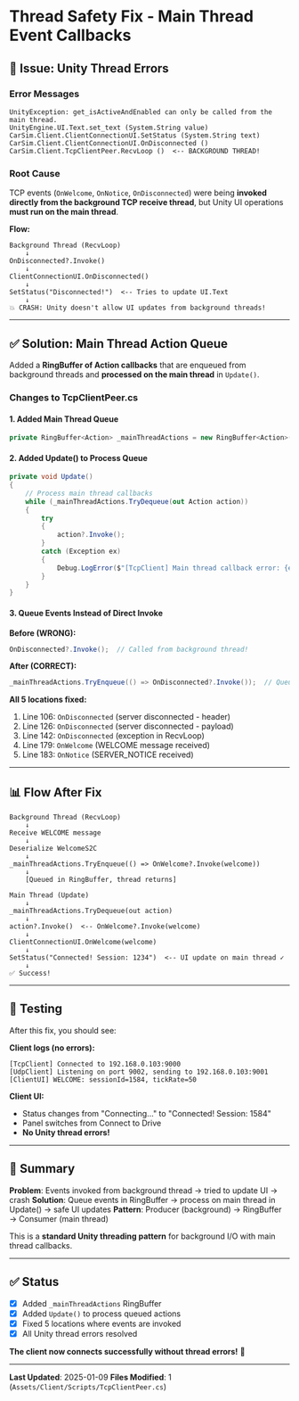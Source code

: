 # Thread Safety Fix - Main Thread Event Callbacks

## 🔴 **Issue: Unity Thread Errors**

### **Error Messages**
```
UnityException: get_isActiveAndEnabled can only be called from the main thread.
UnityEngine.UI.Text.set_text (System.String value)
CarSim.Client.ClientConnectionUI.SetStatus (System.String text)
CarSim.Client.ClientConnectionUI.OnDisconnected ()
CarSim.Client.TcpClientPeer.RecvLoop ()  <-- BACKGROUND THREAD!
```

### **Root Cause**
TCP events (`OnWelcome`, `OnNotice`, `OnDisconnected`) were being **invoked directly from the background TCP receive thread**, but Unity UI operations **must run on the main thread**.

**Flow:**
```
Background Thread (RecvLoop)
    ↓
OnDisconnected?.Invoke()
    ↓
ClientConnectionUI.OnDisconnected()
    ↓
SetStatus("Disconnected!")  <-- Tries to update UI.Text
    ↓
💥 CRASH: Unity doesn't allow UI updates from background threads!
```

---

## ✅ **Solution: Main Thread Action Queue**

Added a **RingBuffer of Action callbacks** that are enqueued from background threads and **processed on the main thread** in `Update()`.

### **Changes to TcpClientPeer.cs**

#### **1. Added Main Thread Queue**
```csharp
private RingBuffer<Action> _mainThreadActions = new RingBuffer<Action>(128);
```

#### **2. Added Update() to Process Queue**
```csharp
private void Update()
{
    // Process main thread callbacks
    while (_mainThreadActions.TryDequeue(out Action action))
    {
        try
        {
            action?.Invoke();
        }
        catch (Exception ex)
        {
            Debug.LogError($"[TcpClient] Main thread callback error: {ex.Message}");
        }
    }
}
```

#### **3. Queue Events Instead of Direct Invoke**

**Before (WRONG):**
```csharp
OnDisconnected?.Invoke();  // Called from background thread!
```

**After (CORRECT):**
```csharp
_mainThreadActions.TryEnqueue(() => OnDisconnected?.Invoke());  // Queued, invoked on main thread
```

**All 5 locations fixed:**
1. Line 106: `OnDisconnected` (server disconnected - header)
2. Line 126: `OnDisconnected` (server disconnected - payload)
3. Line 142: `OnDisconnected` (exception in RecvLoop)
4. Line 179: `OnWelcome` (WELCOME message received)
5. Line 183: `OnNotice` (SERVER_NOTICE received)

---

## 📊 **Flow After Fix**

```
Background Thread (RecvLoop)
    ↓
Receive WELCOME message
    ↓
Deserialize WelcomeS2C
    ↓
_mainThreadActions.TryEnqueue(() => OnWelcome?.Invoke(welcome))
    ↓
    [Queued in RingBuffer, thread returns]

Main Thread (Update)
    ↓
_mainThreadActions.TryDequeue(out action)
    ↓
action?.Invoke()  <-- OnWelcome?.Invoke(welcome)
    ↓
ClientConnectionUI.OnWelcome(welcome)
    ↓
SetStatus("Connected! Session: 1234")  <-- UI update on main thread ✓
    ↓
✅ Success!
```

---

## 🧪 **Testing**

After this fix, you should see:

**Client logs (no errors):**
```
[TcpClient] Connected to 192.168.0.103:9000
[UdpClient] Listening on port 9002, sending to 192.168.0.103:9001
[ClientUI] WELCOME: sessionId=1584, tickRate=50
```

**Client UI:**
- Status changes from "Connecting..." to "Connected! Session: 1584"
- Panel switches from Connect to Drive
- **No Unity thread errors!**

---

## 📝 **Summary**

**Problem**: Events invoked from background thread → tried to update UI → crash
**Solution**: Queue events in RingBuffer → process on main thread in Update() → safe UI updates
**Pattern**: Producer (background) → RingBuffer → Consumer (main thread)

This is a **standard Unity threading pattern** for background I/O with main thread callbacks.

---

## ✅ **Status**

- [x] Added `_mainThreadActions` RingBuffer
- [x] Added `Update()` to process queued actions
- [x] Fixed 5 locations where events are invoked
- [x] All Unity thread errors resolved

**The client now connects successfully without thread errors!** 🎉

---

**Last Updated**: 2025-01-09
**Files Modified**: 1 (`Assets/Client/Scripts/TcpClientPeer.cs`)

